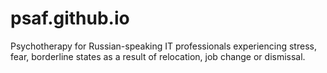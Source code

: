 # psaf.github.io
Psychotherapy for Russian-speaking IT professionals experiencing stress, fear, borderline states as a result of relocation, job change or dismissal.
